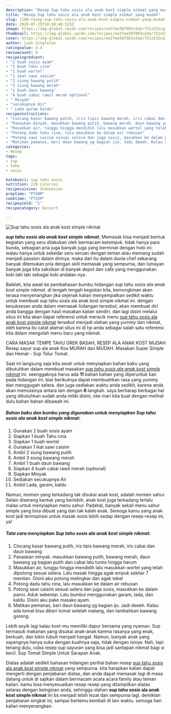 ```yaml
---
description: "Resep Sup tahu sosis ala anak kost simple nikmat yang mudah"
title: "Resep Sup tahu sosis ala anak kost simple nikmat yang mudah"
slug: 1180-resep-sup-tahu-sosis-ala-anak-kost-simple-nikmat-yang-mudah
date: 2020-07-25T18:50:40.525Z
image: https://img-global.cpcdn.com/recipes/ee2fee58f803cdab/751x532cq70/sup-tahu-sosis-ala-anak-kost-simple-nikmat-foto-resep-utama.jpg
thumbnail: https://img-global.cpcdn.com/recipes/ee2fee58f803cdab/751x532cq70/sup-tahu-sosis-ala-anak-kost-simple-nikmat-foto-resep-utama.jpg
cover: https://img-global.cpcdn.com/recipes/ee2fee58f803cdab/751x532cq70/sup-tahu-sosis-ala-anak-kost-simple-nikmat-foto-resep-utama.jpg
author: Leah Singleton
ratingvalue: 3.4
reviewcount: 9
recipeingredient:
- "2 buah sosis ayam"
- "1 buah Tahu cina"
- "1 buah wortel"
- "1 ikat sawi caisim"
- "2 siung bawang putih"
- "3 siung bawang merah"
- "1 buah daun bawang"
- "4 buah cabai rawit merah optional"
- " Minyak"
- "secukupnya Air"
- " Lada garam kaldu"
recipeinstructions:
- "Cincang kasar bawang putih, iris tipis bawang merah, iris cabai dan daun bawang"
- "Panaskan minyak. masukkan bawang putih, bawang merah, daun bawang yg bagian putih dan cabai lalu tumis hingga harum"
- "Masukkan air, tunggu hingga mendidih lalu masukkan wortel yang telah dipotong sesuai selera. Lalu masak hingga agak empuk sekitar 7 menitan. Disini aku potong melingkar dan agak tebel"
- "Potong dadu tahu cina, lalu masukkan ke dalam air rebusan"
- "Potong sawi caisim sesuai selera dan juga sosis, masukkan ke dalam panci. Aduk sebentar. Lalu bumbui menggunakan garam, lada, dan kaldu. Disini aku pake masako ayam."
- "Matikan pemanas, beri daun bawang yg bagian ijo. Jadi deeeh. Kalau ada tomat bisa diberi tomat setelah matang, dan tambahkan bawang goreng."
categories:
- Resep
tags:
- sup
- tahu
- sosis

katakunci: sup tahu sosis 
nutrition: 219 calories
recipecuisine: Indonesian
preptime: "PT40M"
cooktime: "PT32M"
recipeyield: "1"
recipecategory: Dessert

---
```



![Sup tahu sosis ala anak kost simple nikmat](https://img-global.cpcdn.com/recipes/ee2fee58f803cdab/751x532cq70/sup-tahu-sosis-ala-anak-kost-simple-nikmat-foto-resep-utama.jpg)

<b><i>sup tahu sosis ala anak kost simple nikmat</i></b>, Memasak bisa menjadi bentuk kegiatan yang seru dilakukan oleh bermacam kelompok. tidak hanya para bunda, sebagian pria juga banyak juga yang berminat dengan hobi ini. walau hanya untuk sekedar seru seruan dengan teman atau memang sudah menjadi passion dalam dirinya. maka dari itu dalam dunia chef sekarang banyak ditemukan pria dengan skill memasak yang sempurna, dan lumayan banyak juga kita saksikan di banyak depot dan cafe yang menggunakan koki laki laki sebagai koki andalan nya.

Baiklah, kita awali ke pembahasan bumbu hidangan <i>sup tahu sosis ala anak kost simple nikmat</i>. di tengah tengah kegiatan kita, kemungkinan akan terasa menyenangkan jika sejenak kalian menyempatkan sedikit waktu untuk membuat sup tahu sosis ala anak kost simple nikmat ini. dengan kesuksesan anda dalam memasak hidangan tersebut, akan membuat diri anda bangga dengan hasil masakan kalian sendiri. dan lagi disini melalui situs ini kita akan dapat referensi untuk meracik menu <u>sup tahu sosis ala anak kost simple nikmat</u> tersebut menjadi olahan yang yummy dan nikmat, oleh karena itu catat alamat situs ini di hp anda sebagai salah satu referensi kita dalam mengolah menu baru yang nikmat.

CARA MASAK TEMPE TAHU OREK BASAH, RESEP ALA ANAK KOST MUDAH Resep sayur sup ala anak Kos MURAH dan MUDAH. Masakan Super Simple dan Hemat - Sup Telur Tomat.


Saat ini langsung saja kita awali untuk menyiapkan bahan baku yang dibutuhkan dalam membuat masakan <u><i>sup tahu sosis ala anak kost simple nikmat</i></u> ini. seenggaknya harus ada <b>11</b> bahan bahan yang diperuntuk kan pada hidangan ini. biar berikutnya dapat membuahkan rasa yang yummy dan menggugah selera. dan juga sediakan waktu anda sedikit, karena anda akan memulainya antara lain dengan <b>6</b> langkah. saya berharap berbagai hal yang dibutuhkan sudah anda miliki disini, oke mari kita buat dengan melihat dulu bahan bahan dibawah ini.

<!--inarticleads1-->

##### Bahan baku dan bumbu yang digunakan untuk menyiapkan Sup tahu sosis ala anak kost simple nikmat:

1. Gunakan 2 buah sosis ayam
1. Siapkan 1 buah Tahu cina
1. Siapkan 1 buah wortel
1. Gunakan 1 ikat sawi caisim
1. Ambil 2 siung bawang putih
1. Ambil 3 siung bawang merah
1. Ambil 1 buah daun bawang
1. Siapkan 4 buah cabai rawit merah (optional)
1. Siapkan  Minyak
1. Sediakan secukupnya Air
1. Ambil  Lada, garam, kaldu


Namun, momen yang terkadang tak disukai anak kost, adalah momen sahur. Selain diserang kantuk yang berlebih, anak kost juga terkadang terlalu malas untuk menyiapkan menu sahur. Padahal, banyak sekali menu sahur simple yang bisa dibuat yang dan tak kalah enak. Semoga kamu yang anak kost jadi terinspirasi untuk masak sosis lebih sedap dengan resep-resep ini, ya! 

<!--inarticleads2-->

##### Tata cara menyiapkan Sup tahu sosis ala anak kost simple nikmat:

1. Cincang kasar bawang putih, iris tipis bawang merah, iris cabai dan daun bawang
1. Panaskan minyak. masukkan bawang putih, bawang merah, daun bawang yg bagian putih dan cabai lalu tumis hingga harum
1. Masukkan air, tunggu hingga mendidih lalu masukkan wortel yang telah dipotong sesuai selera. Lalu masak hingga agak empuk sekitar 7 menitan. Disini aku potong melingkar dan agak tebel
1. Potong dadu tahu cina, lalu masukkan ke dalam air rebusan
1. Potong sawi caisim sesuai selera dan juga sosis, masukkan ke dalam panci. Aduk sebentar. Lalu bumbui menggunakan garam, lada, dan kaldu. Disini aku pake masako ayam.
1. Matikan pemanas, beri daun bawang yg bagian ijo. Jadi deeeh. Kalau ada tomat bisa diberi tomat setelah matang, dan tambahkan bawang goreng.


Lebih asyik lagi kalau kost-mu memiliki dapur bersama yang nyaman. Sup termasuk makanan yang disukai anak-anak karena rasanya yang enak, berkuah, dan bikin tubuh menjadi hangat. Namun, banyak anak yang sayangnya hanya suka dengan kuahnya saja, tidak dengan isinya. Nah, tapi tenang dulu, coba resep sup sayuran yang bisa jadi santapan nikmat bagi si kecil. Sop Tomat Simple Untuk Sarapan Anak. 

Diatas adalah sedikit bahasan hidangan perihal bahan resep <u>sup tahu sosis ala anak kost simple nikmat</u> yang sempurna. kita harapkan kalian dapat mengerti dengan penjabaran diatas, dan anda dapat memasak lagi di masa datang untuk di sajikan dalam bermacam acara acara family atau teman kalian. kamu bisa menyesuaikan resep resep yang ditampilkan diatas selaras dengan keinginan anda, sehingga olahan <b>sup tahu sosis ala anak kost simple nikmat</b> ini bs menjadi lebih lezat dan sempurna lagi. demikian penjabaran singkat ini, sampai bertemu kembali di lain waktu. semoga hari kalian menyenangkan.
